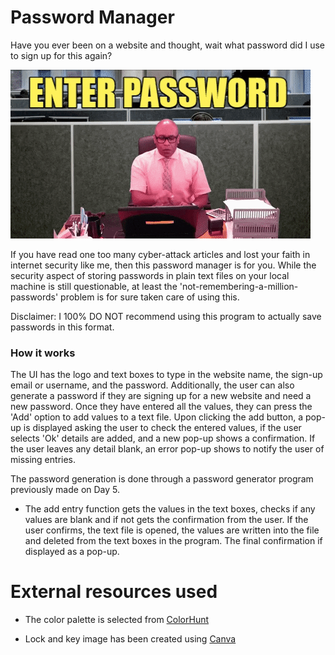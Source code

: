 
# Password Manager

Have you ever been on a website and thought, wait what password did I use to sign up for this again?

![enter_password](../../GIFs/giphy_enter_password.gif)

If you have read one too many cyber-attack articles and lost your faith in internet security like me, then this password manager is for you. While the security aspect of storing passwords in plain text files on your local machine is still questionable, at least the 'not-remembering-a-million-passwords' problem is for sure taken care of using this. 

Disclaimer: I 100% DO NOT recommend using this program to actually save passwords in this format.

### How it works
The UI has the logo and text boxes to type in the website name, the sign-up email or username, and the password. Additionally, the user can also generate a password if they are signing up for a new website and need a new password. Once they have entered all the values, they can press the 'Add' option to add values to a text file. Upon clicking the add button, a pop-up is displayed asking the user to check the entered values, if the user selects 'Ok' details are added, and a new pop-up shows a confirmation. If the user leaves any detail blank, an error pop-up shows to notify the user of missing entries. 

The password generation is done through a password generator program previously made on Day 5.

- The add entry function gets the values in the text boxes, checks if any values are blank and if not gets the confirmation from the user. If the user confirms, the text file is opened, the values are written into the file and deleted from the text boxes in the program. The final confirmation if displayed as a pop-up.

# External resources used 

- The color palette is selected from [ColorHunt](https://colorhunt.co/palette/ffe6e6e1afd1ad88c67469b6)

- Lock and key image has been created using [Canva](https://www.canva.com/)